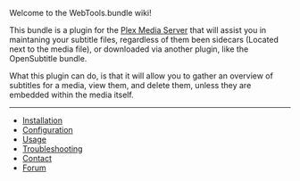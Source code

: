 Welcome to the WebTools.bundle wiki!

This bundle is a plugin for the [Plex Media Server](https://plex.tv/) that will assist you in maintaning your subtitle files, regardless of them been sidecars (Located next to the media file), or downloaded via another plugin, like the OpenSubtitle bundle.

What this plugin can do, is that it will allow you to gather an overview of subtitles for a media, view them, and delete them, unless they are embedded within the media itself.


***

* [Installation](https://github.com/dagalufh/WebTools.bundle/wiki/Installation)
* [Configuration](https://github.com/dagalufh/WebTools.bundle/wiki/Configuration)
* [Usage](https://github.com/dagalufh/WebTools.bundle/wiki/Usage)
* [Troubleshooting](https://github.com/dagalufh/WebTools.bundle/wiki/Troubleshooting)
* [Contact](https://github.com/dagalufh/WebTools.bundle/wiki/Contact)
* [Forum](https://github.com/dagalufh/WebTools.bundle/wiki/Forum)
